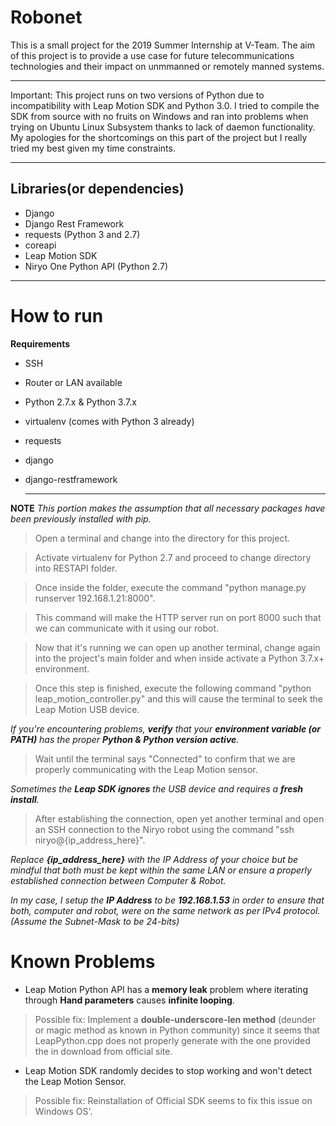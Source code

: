 # Robonet
<p>This is a small project for the 2019 Summer Internship at V-Team.
  The aim of this project is to provide a use case for future telecommunications technologies and their impact on unmmanned or remotely manned systems.
</p>

---

<p>Important:
  This project runs on two versions of Python due to incompatibility with Leap Motion SDK and Python 3.0.
  I tried to compile the SDK from source with no fruits on Windows and ran into problems when trying on Ubuntu Linux Subsystem thanks to  lack of daemon functionality. My apologies for the shortcomings on this part of the project but I really tried my best given my time constraints.</p>
  
--- 

## Libraries(or dependencies)
- Django
- Django Rest Framework
- requests (Python 3 and 2.7)
- coreapi
- Leap Motion SDK
- Niryo One Python API (Python 2.7)

---

# How to run

**Requirements**
  
- SSH
- Router or LAN available
- Python 2.7.x & Python 3.7.x
- virtualenv (comes with Python 3 already)
- requests
- django
- django-restframework

  
  ---
  
**NOTE**
_This portion makes the assumption that all necessary packages have been previously installed with pip._


>Open a terminal and change into the directory for this project.

>Activate virtualenv for Python  2.7 and proceed to change directory into RESTAPI folder.

>Once inside the folder, execute the command "python manage.py runserver 192.168.1.21:8000".

>This command will make the HTTP server run on port 8000 such that we can communicate with it using our robot.

>Now that it's running we can open up another terminal, change again into the project's main folder and when inside activate a Python 3.7.x+ environment.

>Once this step is finished, execute the following command "python leap_motion_controller.py" and this will cause the terminal to seek the Leap Motion USB device.

_If you're encountering problems, **verify** that your **environment variable (or PATH)** has the proper **Python & Python version active**._

>Wait until the terminal says "Connected" to confirm that we are properly communicating with the Leap Motion sensor.

_Sometimes the **Leap SDK ignores** the USB device and requires a **fresh install**._

>After establishing the connection, open yet another terminal and open an SSH connection
  to the Niryo robot using the command "ssh niryo@{ip_address_here}".
  
_Replace **{ip_address_here}** with the IP Address of your choice but be mindful that both must be kept within the same LAN or ensure a properly established connection between Computer & Robot._
  
 _In my case, I setup the **IP Address** to be **192.168.1.53** in order to ensure that both, computer and robot, were on the same network as per IPv4 protocol.(Assume the Subnet-Mask to be 24-bits)_

# Known Problems

- Leap Motion Python API has a **memory leak** problem where iterating through **Hand parameters** causes **infinite looping**.

> Possible fix: Implement a **double-underscore-len method** (deunder or magic method as known in Python community) since it seems that LeapPython.cpp does not properly generate with the one provided the in download from official site.

- Leap Motion SDK randomly decides to stop working and won't detect the Leap Motion Sensor.

> Possible fix: Reinstallation of Official SDK seems to fix this issue on Windows OS'.
